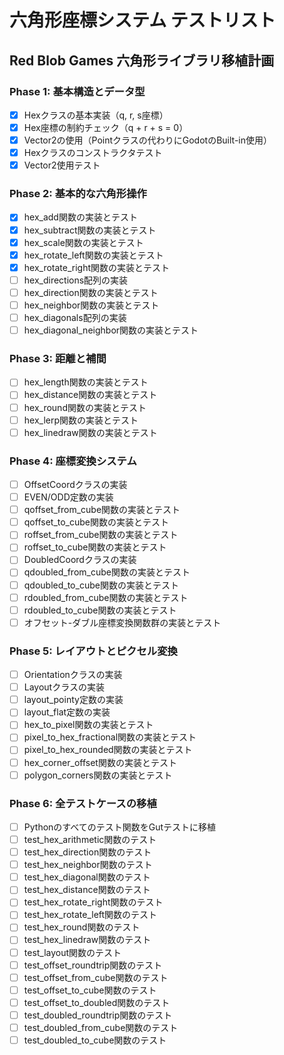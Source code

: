 # 六角形座標システム テストリスト

## Red Blob Games 六角形ライブラリ移植計画

### Phase 1: 基本構造とデータ型
- [x] Hexクラスの基本実装（q, r, s座標）
- [x] Hex座標の制約チェック（q + r + s = 0）
- [x] Vector2の使用（Pointクラスの代わりにGodotのBuilt-in使用）
- [x] Hexクラスのコンストラクタテスト
- [x] Vector2使用テスト

### Phase 2: 基本的な六角形操作
- [x] hex_add関数の実装とテスト
- [x] hex_subtract関数の実装とテスト
- [x] hex_scale関数の実装とテスト
- [x] hex_rotate_left関数の実装とテスト
- [x] hex_rotate_right関数の実装とテスト
- [ ] hex_directions配列の実装
- [ ] hex_direction関数の実装とテスト
- [ ] hex_neighbor関数の実装とテスト
- [ ] hex_diagonals配列の実装
- [ ] hex_diagonal_neighbor関数の実装とテスト

### Phase 3: 距離と補間
- [ ] hex_length関数の実装とテスト
- [ ] hex_distance関数の実装とテスト
- [ ] hex_round関数の実装とテスト
- [ ] hex_lerp関数の実装とテスト
- [ ] hex_linedraw関数の実装とテスト

### Phase 4: 座標変換システム
- [ ] OffsetCoordクラスの実装
- [ ] EVEN/ODD定数の実装
- [ ] qoffset_from_cube関数の実装とテスト
- [ ] qoffset_to_cube関数の実装とテスト
- [ ] roffset_from_cube関数の実装とテスト
- [ ] roffset_to_cube関数の実装とテスト
- [ ] DoubledCoordクラスの実装
- [ ] qdoubled_from_cube関数の実装とテスト
- [ ] qdoubled_to_cube関数の実装とテスト
- [ ] rdoubled_from_cube関数の実装とテスト
- [ ] rdoubled_to_cube関数の実装とテスト
- [ ] オフセット-ダブル座標変換関数群の実装とテスト

### Phase 5: レイアウトとピクセル変換
- [ ] Orientationクラスの実装
- [ ] Layoutクラスの実装
- [ ] layout_pointy定数の実装
- [ ] layout_flat定数の実装
- [ ] hex_to_pixel関数の実装とテスト
- [ ] pixel_to_hex_fractional関数の実装とテスト
- [ ] pixel_to_hex_rounded関数の実装とテスト
- [ ] hex_corner_offset関数の実装とテスト
- [ ] polygon_corners関数の実装とテスト

### Phase 6: 全テストケースの移植
- [ ] Pythonのすべてのテスト関数をGutテストに移植
- [ ] test_hex_arithmetic関数のテスト
- [ ] test_hex_direction関数のテスト
- [ ] test_hex_neighbor関数のテスト
- [ ] test_hex_diagonal関数のテスト
- [ ] test_hex_distance関数のテスト
- [ ] test_hex_rotate_right関数のテスト
- [ ] test_hex_rotate_left関数のテスト
- [ ] test_hex_round関数のテスト
- [ ] test_hex_linedraw関数のテスト
- [ ] test_layout関数のテスト
- [ ] test_offset_roundtrip関数のテスト
- [ ] test_offset_from_cube関数のテスト
- [ ] test_offset_to_cube関数のテスト
- [ ] test_offset_to_doubled関数のテスト
- [ ] test_doubled_roundtrip関数のテスト
- [ ] test_doubled_from_cube関数のテスト
- [ ] test_doubled_to_cube関数のテスト